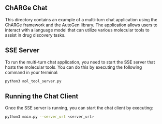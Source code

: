 ## ChARGe Chat
This directory contains an example of a multi-turn chat application using the ChARGe framework and the AutoGen library. The application allows users to interact with a language model that can utilize various molecular tools to assist in drug discovery tasks.

## SSE Server
To run the multi-turn chat application, you need to start the SSE server that hosts the molecular tools. You can do this by executing the following command in your terminal:
```bash
python3 mol_tool_server.py
```

## Running the Chat Client
Once the SSE server is running, you can start the chat client by executing:
```bash
python3 main.py --server_url <server_url>
```

